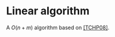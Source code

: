 # Linear algorithm

A $O(n + m)$ algorithm based on [[TCHP08]](https://doi.org/10.1007/978-3-540-70575-8_52).

